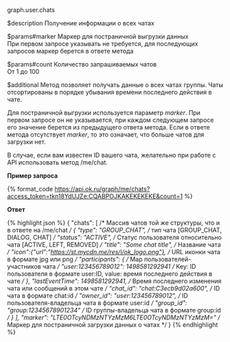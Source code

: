 graph.user.chats

$description
Получение информации о всех чатах

$params#marker
Маркер для постраничной выгрузки данных<br/>
При первом запросе указывать не требуется, для последующих запросов маркер берется в ответе метода

$params#count
Количество запрашиваемых чатов<br/>
От 1 до 100

$additional
Метод позволяет получать данные о всех чатах группы. Чаты отсортированы в порядке убывания времени последнего действия в чате.

Для постраничной выгрузки используется параметр *marker*. При первом запросе он не указывается, при каждом следующем запросе 
его значение берется из предыдущего ответа метода. Если в ответе метода отсутствует *marker*, то это означает, что больше 
чатов для загрузки нет.

В случае, если вам известен ID вашего чата, желательно при работе с API использовать метод /me/chat.

**Пример запроса**

{% format_code https://api.ok.ru/graph/me/chats?access_token=tkn18YdUJZe:CQABPOJKAKEKEKEKE&count=1 %}

**Ответ**

{% highlight json %}
{
  "chats": [                                                    /* Массив чатов той же структуры, что и в ответе на /me/chat */
    {
      "type": "GROUP_CHAT",                                     /* тип чата [GROUP_CHAT, DIALOG, CHAT] */
      "status": "ACTIVE",                                       /* Статус пользователя относительно чата [ACTIVE, LEFT, REMOVED] */
      "title": "Some chat title",                               /* Название чата */
      "icon":{"url":"https://st.mycdn.me/res/i/ok_logo.png"},   /* URL иконки чата в формате jpg или png */
      "participants": {                                         /* Map пользователей-участников чата */
        "user:123456789012": 1498581292941                      /* Key: ID пользователя в формате user:ID, value: время последнего действия в чате */
      },
      "lastEventTime": 1498581292941,                           /* Время последнего изменения чата или сообщений в этом чате */
      "chat_id": "chat:C3ecb9d02a600",                          /* ID чата в формате chat:id */
      "owner_id": "user:123456789012",                          /* ID пользователя-владельца чата в формате user:id */
      "group_id": "group:12345678901234"                        /* ID группы-владельца чата в формате group:id */
    }
  ],
  "marker": "LTE0OTcyNDMzNTYzMzM6LTE0OTcyNDMzNTYzMzM="          /* Маркер для постраничной загрузки данных о чатах */
}
{% endhighlight %}